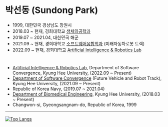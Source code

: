 # 박선동 (Sundong Park)
- 1999, 대한민국 경상남도 창원시
- 2018.03 ~ 현재, 경희대학교 [생체의공학과](https://bme.khu.ac.kr)
- 2019.07 ~ 2021.04, 대한민국 해군
- 2021.09 ~ 현재, 경희대학교 [소프트웨어융합학과](http://swcon.khu.ac.kr) (미래자동차로봇 트랙)
- 2022.09 ~ 현재, 경희대학교 [Artificial Intelligence & Robotics Lab](http://airlab.khu.ac.kr)
# 
- [Artificial Intelligence & Robotics Lab](http://airlab.khu.ac.kr), Department of Software Convergence, Kyung Hee University, (2022.09 ~ Present)
- [Department of Software Convergence](http://swcon.khu.ac.kr) (Future Vehicle and Robot Track), Kyung Hee University, (2021.09 ~ Present)
- Republic of Korea Navy, (2019.07 ~ 2021.04)
- [Department of Biomedical Engineering](https://bme.khu.ac.kr), Kyung Hee University, (2018.03 ~ Present)
- Changwon-si, Gyeongsangnam-do, Republic of Korea, 1999
---
[![Top Langs](https://github-readme-stats.vercel.app/api/top-langs/?username=sundongpark&langs_count=3&layout=compact&theme=default&exclude_repo=sundongpark.github.io)](https://github.com/sundongpark/sundongpark)


<!--
**sundongpark/sundongpark** is a ✨ _special_ ✨ repository because its `README.md` (this file) appears on your GitHub profile.
[![Github Stats](https://github-readme-stats.vercel.app/api?username=sundongpark&show_icons=true)](https://github.com/sundongpark/sundongpark)
Here are some ideas to get you started:

- 🔭 I’m currently working on ...
- 🌱 I’m currently learning ...
- 👯 I’m looking to collaborate on ...
- 🤔 I’m looking for help with ...
- 💬 Ask me about ...
- 📫 How to reach me: ...
- 😄 Pronouns: ...
- ⚡ Fun fact: ...
-->
